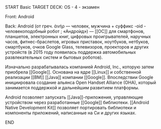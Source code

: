 START
Basic
TARGET DECK: OS - 4 - экзамен

Front: Android  

Back: Android (от греч. ἀνήρ — человек, мужчина + суффикс -oid - человекоподобный робот ; «Андро́ид») — [[ОС]] для смартфонов, планшетов, электронных книг, цифровых проигрывателей, наручных часов, фитнес-браслетов, игровых приставок, ноутбуков, нетбуков, смартбуков, очков Google Glass, телевизоров, проекторов и других устройств (в 2015 году появилась поддержка автомобильных развлекательных систем и бытовых роботов).

Изначально разрабатывалась компанией Android, Inc., которую затем приобрела [[Google]]. Основана на ядре [[Linux]] и собственной реализации [[ВМ]] [[Java]] компании [[Google]]. Впоследствии Google инициировала создание альянса Open Handset Alliance (OHA), который занимается поддержкой и дальнейшим развитием платформы.

Android позволяет запускать [[Java]]-приложения, управляющие устройством через разработанные [[Google]] библиотеки. [[Android Native Development Kit]] позволяет портировать библиотеки и компоненты приложений, написанные на Си и других языках.
<!--ID: 1663427618596-->
END